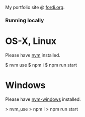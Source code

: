 My portfolio site @ [fordi.org](https://fordi.org).

### Running locally

# OS-X, Linux

Please have [nvm](https://github.com/nvm-sh/nvm#installing-and-updating) installed.

$ nvm use
$ npm i
$ npm run start

# Windows

Please have [nvm-windows](https://github.com/coreybutler/nvm-windows/releases) installed.

\> nvm_use
\> npm i
\> npm run start
